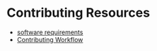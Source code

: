 # Contributing Resources
- [software requirements](installs_prep.md)
- [Contributing Workflow](workflow.md)
